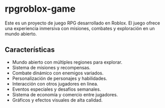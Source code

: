 # rpgroblox-game

Este es un proyecto de juego RPG desarrollado en Roblox. El juego ofrece una experiencia inmersiva con misiones, combates y exploración en un mundo abierto.

## Características
- Mundo abierto con múltiples regiones para explorar.
- Sistema de misiones y recompensas.
- Combate dinámico con enemigos variados.
- Personalización de personajes y habilidades.
- Interacción con otros jugadores en línea.
- Eventos especiales y desafíos semanales.
- Sistema de economía y comercio entre jugadores.
- Gráficos y efectos visuales de alta calidad.


